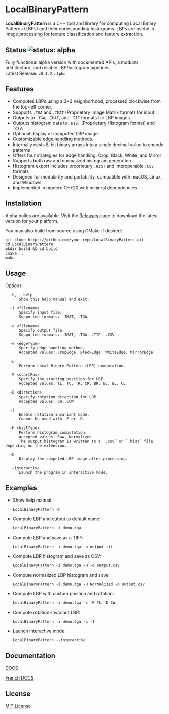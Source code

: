# LocalBinaryPattern

**LocalBinaryPattern** is a C++ tool and library for computing Local Binary Patterns (LBPs) and their corresponding histograms. LBPs are useful in image processing for texture classification and feature extraction.

## Status ![status: alpha](https://img.shields.io/badge/status-alpha-brightgreen)

Fully functional alpha version with documented APIs, a modular architecture, and reliable LBP/histogram pipelines.  
Latest Release: `v0.1.2-alpha`

## Features

- Computes LBPs using a 3×3 neighborhood, processed clockwise from the top-left corner.
- Supports `.TGA` and `.IMAT` (Proprietary Image Matrix format) for input.
- Outputs to `.TGA`, `.IMAT`, and `.TIF` formats for LBP images.
- Outputs histogram data to `.HIST` (Proprietary Histogram format) and `.CSV`.
- Optional display of computed LBP image.
- Customizable edge handling methods.
- Internally casts 8-bit binary arrays into a single decimal value to encode patterns
- Offers four strategies for edge handling: Crop, Black, White, and Mirror
- Supports both raw and normalized histogram generation
- Histogram export includes proprietary `.HIST` and interoperable `.CSV` formats
- Designed for modularity and portability, compatible with macOS, Linux, and Windows
- Implemented in modern C++20 with minimal dependencies

## Installation

Alpha builds are available. Visit the [Releases](https://github.com/H3ct0r55/LocalBinaryPattern/releases/) page to download the latest version for your platform.

You may also build from source using CMake if desired:
```
git clone https://github.com/your-repo/LocalBinaryPattern.git
cd LocalBinaryPattern
mkdir build && cd build
cmake ..
make
```

## Usage

Options:
```
  -h, --help
      Show this help manual and exit.
```
```
  -i <filename>
      Specify input file.
      Supported formats: .IMAT, .TGA
```
```
  -o <filename>
      Specify output file.
      Supported formats: .IMAT, .TGA, .TIF, .CSV
```
```
  -e <edgeType>
      Specify edge handling method.
      Accepted values: CropEdge, BlackEdge, WhiteEdge, MirrorEdge
```
```
  -L
      Perform Local Binary Pattern (LBP) computation.
```
```
  -P <startPos>
      Specify the starting position for LBP.
      Accepted values: TL, TC, TR, CR, BR, BC, BL, CL
```
```
  -D <direction>
      Specify rotation direction for LBP.
      Accepted values: CW, CCW
```
```
  -I
      Enable rotation-invariant mode.
      Cannot be used with -P or -D.
```
```
  -H <histType>
      Perform histogram computation.
      Accepted values: Raw, Normalized
      The output histogram is written to a `.csv` or `.hist` file depending on the extension.
```
```
  -D
      Display the computed LBP image after processing.
```
```
  --interactive
      Launch the program in interactive mode.
```

## Examples

- Show help manual:
  ```
  LocalBinaryPattern -h
  ```

- Compute LBP and output to default name:
  ```
  LocalBinaryPattern -i demo.tga
  ```

- Compute LBP and save as a TIFF:
  ```
  LocalBinaryPattern -i demo.tga -o output.tif
  ```

- Compute LBP histogram and save as CSV:
  ```
  LocalBinaryPattern -i demo.tga -H -o output.csv
  ```

- Compute normalized LBP histogram and save:
  ```
  LocalBinaryPattern -i demo.tga -H Normalized -o output.csv
  ```

- Compute LBP with custom position and rotation:
  ```
  LocalBinaryPattern -i demo.tga -L -P TL -D CW
  ```

- Compute rotation-invariant LBP:
  ```
  LocalBinaryPattern -i demo.tga -L -I
  ```

- Launch interactive mode:
  ```
  LocalBinaryPattern --interactive
  ```

## Documentation

[DOCS](https://github.com/H3ct0r55/LocalBinaryPattern/blob/main/DOCS/DOCS.pdf)


[French DOCS](https://github.com/H3ct0r55/LocalBinaryPattern/blob/main/DOCS/DOCS.FR.pdf)


## License

[MIT License](LICENSE)
